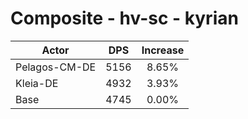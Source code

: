 # Composite - hv-sc - kyrian
| Actor | DPS | Increase |
|---|:---:|:---:|
|Pelagos-CM-DE|5156|8.65%|
|Kleia-DE|4932|3.93%|
|Base|4745|0.00%|
